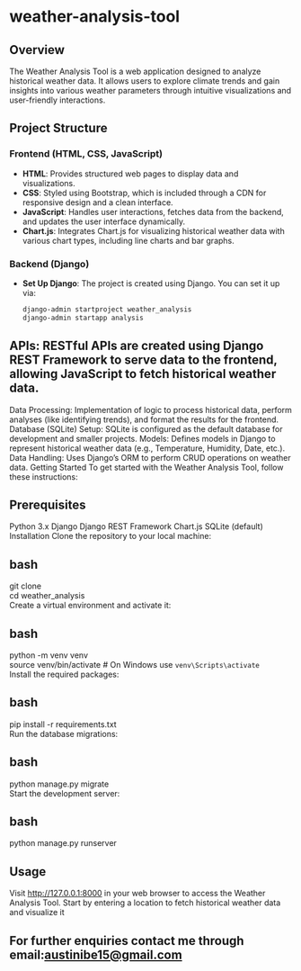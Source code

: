 # weather-analysis-tool  

## Overview  
The Weather Analysis Tool is a web application designed to analyze historical weather data. It allows users to explore climate trends and gain insights into various weather parameters through intuitive visualizations and user-friendly interactions.  

## Project Structure  
### Frontend (HTML, CSS, JavaScript)  
- **HTML**: Provides structured web pages to display data and visualizations.  
- **CSS**: Styled using Bootstrap, which is included through a CDN for responsive design and a clean interface.  
- **JavaScript**: Handles user interactions, fetches data from the backend, and updates the user interface dynamically.  
- **Chart.js**: Integrates Chart.js for visualizing historical weather data with various chart types, including line charts and bar graphs.  

### Backend (Django)  
- **Set Up Django**: The project is created using Django. You can set it up via:  
  ```bash  
  django-admin startproject weather_analysis  
  django-admin startapp analysis

##  APIs: RESTful APIs are created using Django REST Framework to serve data to the frontend, allowing JavaScript to fetch historical weather data.
Data Processing: Implementation of logic to process historical data, perform analyses (like identifying trends), and format the results for the frontend.
Database (SQLite)
Setup: SQLite is configured as the default database for development and smaller projects.
Models: Defines models in Django to represent historical weather data (e.g., Temperature, Humidity, Date, etc.).
Data Handling: Uses Django’s ORM to perform CRUD operations on weather data.
Getting Started
To get started with the Weather Analysis Tool, follow these instructions:

## Prerequisites
Python 3.x
Django
Django REST Framework
Chart.js
SQLite (default)
Installation
Clone the repository to your local machine:

## bash
git clone <repository-url>  
cd weather_analysis  
Create a virtual environment and activate it:

## bash
python -m venv venv  
source venv/bin/activate  # On Windows use `venv\Scripts\activate`  
Install the required packages:

## bash
pip install -r requirements.txt  
Run the database migrations:

## bash
python manage.py migrate  
Start the development server:

## bash
python manage.py runserver  

## Usage
Visit http://127.0.0.1:8000 in your web browser to access the Weather Analysis Tool. Start by entering a location to fetch historical weather data and visualize it

## For further enquiries contact me through email:austinibe15@gmail.com
